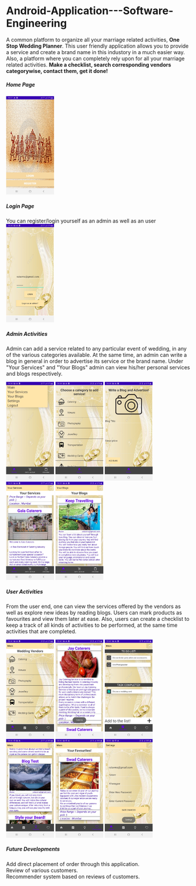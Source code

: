 # Android-Application---Software-Engineering
A common platform to organize all your marriage related activities, **One Stop Wedding Planner**.
This user friendly application allows you to provide a service and create a brand name in this industory in a much easier way.
Also, a platform where you can completely rely upon for all your marriage related activities. 
**Make a checklist, search corresponding vendors categorywise, contact them, get it done!**

<h5> Home Page </h5>
<hidden>
<img src = "/WeddingPlanner/Final_SS/Login.jpg" width=130 />
<h5> Login Page </h5>
You can register/login yourself as an admin as well as an user
<hidden>
<img src = "/WeddingPlanner/Final_SS/Login1.jpg" width=130 />
<hidden>
  
<h5>Admin Activities </h5>
Admin can add a service related to any particular event of wedding, in any of the various categories available.
At the same time, an admin can write a blog in general in order to advertise its service or the brand name.
Under "Your Services" and "Your Blogs" admin can view his/her personal services and blogs respectively.
  
<p float="left">
  <img src = "/WeddingPlanner/Final_SS/admin1.jpg" width=130 />
  <img src = "/WeddingPlanner/Final_SS/admin2.jpg" width=130 />
  <img src = "/WeddingPlanner/Final_SS/admin3.jpg" width=130 />
  <img src = "/WeddingPlanner/Final_SS/admin4.jpg" width=130 />
  <img src = "/WeddingPlanner/Final_SS/admin5.jpg" width=130 />
</p>

<h5>User Activities</h5>

From the user end, one can view the services offered by the vendors as well as explore new ideas by reading blogs.
Users can mark products as favourites and view them later at ease.
Also, users can create a checklist to keep a track of all kinds of activities to be performed, at the same time activities that are completed.
<p float="left">
  <img src = "/WeddingPlanner/Final_SS/user1.jpg" width=130 />
  <img src = "/WeddingPlanner/Final_SS/user2.jpg" width=130 />
  <img src = "/WeddingPlanner/Final_SS/user3.jpg" width=130 />
  <img src = "/WeddingPlanner/Final_SS/user4.jpg" width=130 />  
  <img src = "/WeddingPlanner/Final_SS/user5.jpg" width=130 />
  <img src = "/WeddingPlanner/Final_SS/user6.jpg" width=130 />
</p>

<h5>Future Developments</h5>
Add direct placement of order through this application.<br/>
Review of various customers.<br/>
Recommender system based on reviews of customers.
